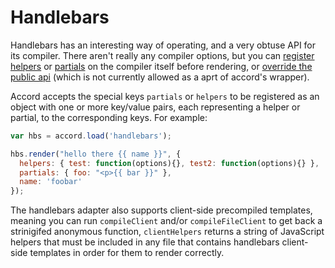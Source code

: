 # Handlebars
Handlebars has an interesting way of operating, and a very obtuse API for its compiler. There aren't really any compiler options, but you can [register helpers](https://github.com/wycats/handlebars.js/#block-helpers) or [partials](https://github.com/wycats/handlebars.js/#partials) on the compiler itself before rendering, or [override the public api](https://github.com/wycats/handlebars.js/blob/7f6ef1dd38794f12aee33c76c04f604a7651810b/lib/handlebars/compiler/javascript-compiler.js#L10) (which is not currently allowed as a aprt of accord's wrapper).

Accord accepts the special keys `partials` or `helpers` to be registered as an object with one or more key/value pairs, each representing a helper or partial, to the corresponding keys. For example:

```js
var hbs = accord.load('handlebars');

hbs.render("hello there {{ name }}", {
  helpers: { test: function(options){}, test2: function(options){} },
  partials: { foo: "<p>{{ bar }}" },
  name: 'foobar'
});
```

The handlebars adapter also supports client-side precompiled templates, meaning you can run `compileClient` and/or `compileFileClient` to get back a strinigifed anonymous function, `clientHelpers` returns a string of JavaScript helpers that must be included in any file that contains handlebars client-side templates in order for them to render correctly.

